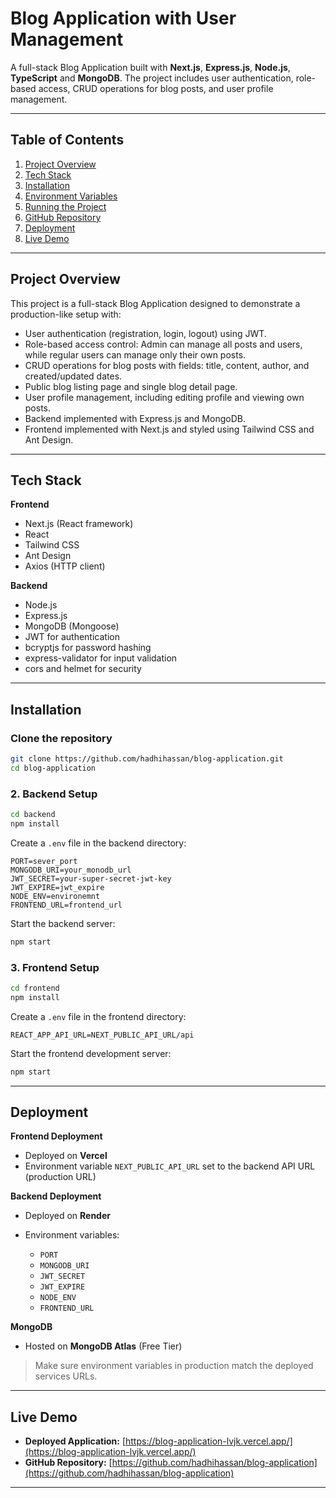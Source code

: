 # Blog Application with User Management

A full-stack Blog Application built with **Next.js**, **Express.js**, **Node.js**, **TypeScript** and **MongoDB**. The project includes user authentication, role-based access, CRUD operations for blog posts, and user profile management.

---

## Table of Contents
1. [Project Overview](#project-overview)
2. [Tech Stack](#tech-stack)
3. [Installation](#installation)
4. [Environment Variables](#environment-variables)
5. [Running the Project](#running-the-project)
6. [GitHub Repository](#github-repository)
7. [Deployment](#deployment)
8. [Live Demo](#live-demo)
---

## Project Overview
This project is a full-stack Blog Application designed to demonstrate a production-like setup with:

- User authentication (registration, login, logout) using JWT.
- Role-based access control: Admin can manage all posts and users, while regular users can manage only their own posts.
- CRUD operations for blog posts with fields: title, content, author, and created/updated dates.
- Public blog listing page and single blog detail page.
- User profile management, including editing profile and viewing own posts.
- Backend implemented with Express.js and MongoDB.
- Frontend implemented with Next.js and styled using Tailwind CSS and Ant Design.

---

## Tech Stack
**Frontend**
- Next.js (React framework)
- React
- Tailwind CSS
- Ant Design
- Axios (HTTP client)

**Backend**
- Node.js
- Express.js
- MongoDB (Mongoose)
- JWT for authentication
- bcryptjs for password hashing
- express-validator for input validation
- cors and helmet for security

---

## Installation

### Clone the repository
```bash
git clone https://github.com/hadhihassan/blog-application.git
cd blog-application
```

### 2. Backend Setup
```bash
cd backend
npm install
```

Create a `.env` file in the backend directory:
```env
PORT=sever_port
MONGODB_URI=your_monodb_url
JWT_SECRET=your-super-secret-jwt-key
JWT_EXPIRE=jwt_expire
NODE_ENV=environemnt
FRONTEND_URL=frontend_url
```

Start the backend server:
```bash
npm start
```

### 3. Frontend Setup
```bash
cd frontend
npm install
```

Create a `.env` file in the frontend directory:
```env
REACT_APP_API_URL=NEXT_PUBLIC_API_URL/api
```

Start the frontend development server:
```bash
npm start
```


---

## Deployment

**Frontend Deployment**

* Deployed on **Vercel**
* Environment variable `NEXT_PUBLIC_API_URL` set to the backend API URL (production URL)

**Backend Deployment**

* Deployed on **Render**
* Environment variables:

  * `PORT`
  * `MONGODB_URI`
  * `JWT_SECRET`
  * `JWT_EXPIRE`
  * `NODE_ENV`
  * `FRONTEND_URL`

**MongoDB**

* Hosted on **MongoDB Atlas** (Free Tier)

> Make sure environment variables in production match the deployed services URLs.

---

## Live Demo

* **Deployed Application:** [https://blog-application-lvjk.vercel.app/](https://blog-application-lvjk.vercel.app/)
* **GitHub Repository:** [https://github.com/hadhihassan/blog-application](https://github.com/hadhihassan/blog-application)

---

